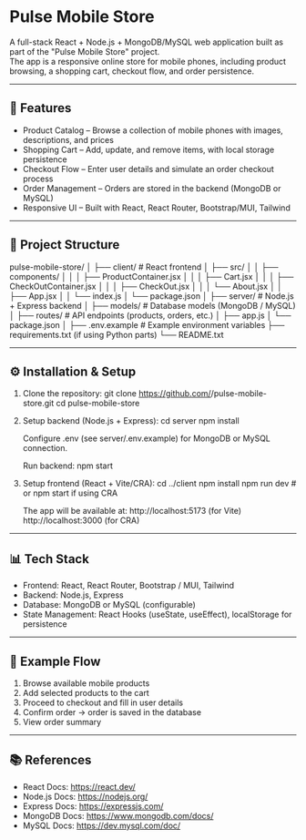 Pulse Mobile Store
==================

A full-stack React + Node.js + MongoDB/MySQL web application built as part of the "Pulse Mobile Store" project.  
The app is a responsive online store for mobile phones, including product browsing, a shopping cart, checkout flow, and order persistence.

--------------------------------------------------
🚀 Features
--------------------------------------------------
- Product Catalog – Browse a collection of mobile phones with images, descriptions, and prices
- Shopping Cart – Add, update, and remove items, with local storage persistence
- Checkout Flow – Enter user details and simulate an order checkout process
- Order Management – Orders are stored in the backend (MongoDB or MySQL)
- Responsive UI – Built with React, React Router, Bootstrap/MUI, Tailwind

--------------------------------------------------
📂 Project Structure
--------------------------------------------------
pulse-mobile-store/
│
├── client/                        # React frontend
│   ├── src/
│   │   ├── components/
│   │   │   ├── ProductContainer.jsx
│   │   │   ├── Cart.jsx
│   │   │   ├── CheckOutContainer.jsx
│   │   │   ├── CheckOut.jsx
│   │   │   └── About.jsx
│   │   ├── App.jsx
│   │   └── index.js
│   └── package.json
│
├── server/                        # Node.js + Express backend
│   ├── models/                    # Database models (MongoDB / MySQL)
│   ├── routes/                     # API endpoints (products, orders, etc.)
│   ├── app.js
│   └── package.json
│
├── .env.example                   # Example environment variables
├── requirements.txt (if using Python parts)
└── README.txt

--------------------------------------------------
⚙️ Installation & Setup
--------------------------------------------------
1. Clone the repository:
   git clone https://github.com/<your-username>/pulse-mobile-store.git
   cd pulse-mobile-store

2. Setup backend (Node.js + Express):
   cd server
   npm install

   Configure .env (see server/.env.example) for MongoDB or MySQL connection.

   Run backend:
   npm start

3. Setup frontend (React + Vite/CRA):
   cd ../client
   npm install
   npm run dev   # or npm start if using CRA

   The app will be available at:
   http://localhost:5173   (for Vite)
   http://localhost:3000   (for CRA)

--------------------------------------------------
📊 Tech Stack
--------------------------------------------------
- Frontend: React, React Router, Bootstrap / MUI, Tailwind
- Backend: Node.js, Express
- Database: MongoDB or MySQL (configurable)
- State Management: React Hooks (useState, useEffect), localStorage for persistence

--------------------------------------------------
📖 Example Flow
--------------------------------------------------
1. Browse available mobile products
2. Add selected products to the cart
3. Proceed to checkout and fill in user details
4. Confirm order → order is saved in the database
5. View order summary

--------------------------------------------------
📚 References
--------------------------------------------------
- React Docs: https://react.dev/
- Node.js Docs: https://nodejs.org/
- Express Docs: https://expressjs.com/
- MongoDB Docs: https://www.mongodb.com/docs/
- MySQL Docs: https://dev.mysql.com/doc/

